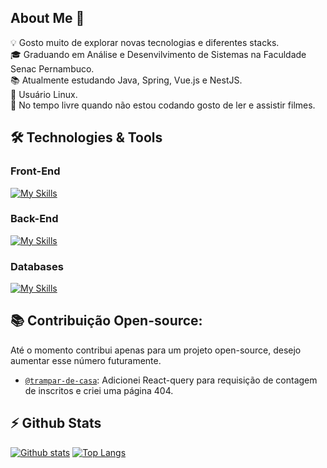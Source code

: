 ## About Me 🚀

💡 Gosto muito de explorar novas tecnologias e diferentes stacks.\
🎓 Graduando em Análise e Desenvilvimento de Sistemas na Faculdade Senac Pernambuco.\
📚 Atualmente estudando Java, Spring, Vue.js e NestJS.\
🐧 Usuário Linux.\
🍃 No tempo livre quando não estou codando gosto de ler e assistir filmes.

## 🛠️ Technologies & Tools

### Front-End
[![My Skills](https://skillicons.dev/icons?i=html,css,js,ts,react,vue,tailwind,styledcomponents)](https://skillicons.dev)

### Back-End
[![My Skills](https://skillicons.dev/icons?i=nodejs,express,nestjs,java,spring)](https://skillicons.dev)

### Databases
[![My Skills](https://skillicons.dev/icons?i=postgres,mysql,sqlite)](https://skillicons.dev)

## 📚 Contribuição Open-source:
Até o momento contribui apenas para um projeto open-source, desejo aumentar esse número futuramente.

- [`@trampar-de-casa`](https://github.com/ocodista/trampar-de-casa): Adicionei React-query para requisição de contagem de inscritos e criei uma página 404.

## ⚡ Github Stats
  
  <a href="#">![Github stats](https://github-readme-stats.vercel.app/api?username=sergiohdljr&theme=blueberry&count_private=true&hide_border=true&line_height=20)</a>
  <a href="#">![Top Langs](https://github-readme-stats.vercel.app/api/top-langs/?username=sergiohdljr&layout=compact&theme=blueberry&count_private=true&hide_border=true)</a>
